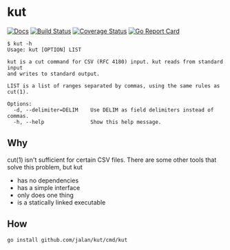 # kut

[![Docs](https://godoc.org/github.com/jalan/kut?status.svg)](https://godoc.org/github.com/jalan/kut)
[![Build Status](https://travis-ci.org/jalan/kut.svg?branch=master)](https://travis-ci.org/jalan/kut)
[![Coverage Status](https://coveralls.io/repos/github/jalan/kut/badge.svg?branch=master)](https://coveralls.io/github/jalan/kut?branch=master)
[![Go Report Card](https://goreportcard.com/badge/github.com/jalan/kut)](https://goreportcard.com/report/github.com/jalan/kut)

```
$ kut -h
Usage: kut [OPTION] LIST

kut is a cut command for CSV (RFC 4180) input. kut reads from standard input
and writes to standard output.

LIST is a list of ranges separated by commas, using the same rules as cut(1).

Options:
  -d, --delimiter=DELIM    Use DELIM as field delimiters instead of commas.
  -h, --help               Show this help message.
```


## Why

cut(1) isn't sufficient for certain CSV files. There are some other tools that
solve this problem, but kut

 - has no dependencies
 - has a simple interface
 - only does one thing
 - is a statically linked executable


## How

```
go install github.com/jalan/kut/cmd/kut
```
